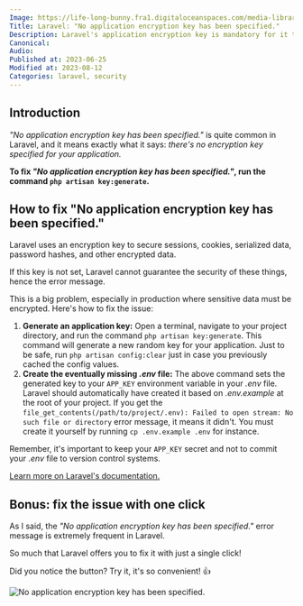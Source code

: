 ```yaml
---
Image: https://life-long-bunny.fra1.digitaloceanspaces.com/media-library/production/39/app-key_udl0ji.png
Title: Laravel: "No application encryption key has been specified."
Description: Laravel's application encryption key is mandatory for it to properly work. Let me show you why this error occurs and how to fix it.
Canonical: 
Audio:
Published at: 2023-06-25
Modified at: 2023-08-12
Categories: laravel, security
---
```


## Introduction

*"No application encryption key has been specified."* is quite common in Laravel, and it means exactly what it says: *there's no encryption key specified for your application.*

**To fix _"No application encryption key has been specified."_, run the command `php artisan key:generate`.**

## How to fix "No application encryption key has been specified."

Laravel uses an encryption key to secure sessions, cookies, serialized data, password hashes, and other encrypted data.

If this key is not set, Laravel cannot guarantee the security of these things, hence the error message.

This is a big problem, especially in production where sensitive data must be encrypted. Here's how to fix the issue:

1. **Generate an application key:** Open a terminal, navigate to your project directory, and run the command `php artisan key:generate`. This command will generate a new random key for your application. Just to be safe, run `php artisan config:clear` just in case you previously cached the config values.
2. **Create the eventually missing *.env* file:** The above command sets the generated key to your `APP_KEY` environment variable in your *.env* file. Laravel should automatically have created it based on *.env.example* at the root of your project. If you get the `file_get_contents(/path/to/project/.env): Failed to open stream: No such file or directory` error message, it means it didn't. You must create it yourself by running `cp .env.example .env` for instance.

Remember, it's important to keep your `APP_KEY` secret and not to commit your *.env* file to version control systems.

[Learn more on Laravel's documentation.](https://laravel.com/docs/10.x/encryption)

## Bonus: fix the issue with one click

As I said, the *"No application encryption key has been specified."* error message is extremely frequent in Laravel.

So much that Laravel offers you to fix it with just a single click! 

Did you notice the button? Try it, it's so convenient! 👍

![No application encryption key has been specified.](https://life-long-bunny.fra1.digitaloceanspaces.com/media-library/production/140/conversions/CleanShot_2023-06-25_at_11.37.56_2x_qo61rw-medium.jpg)

